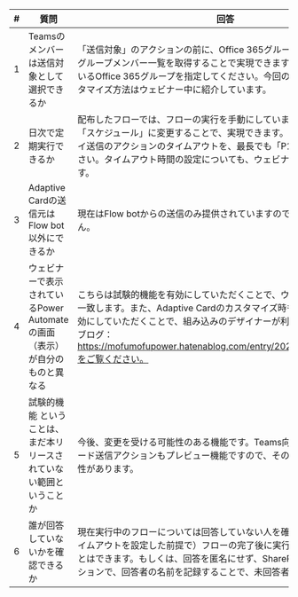 |#|質問|回答|
|----|----|----|
|1|Teamsのメンバーは送信対象として選択できるか|「送信対象」のアクションの前に、Office 365グループのコネクターで、グループメンバー一覧を取得することで実現できます。Teamsに紐づいているOffice 365グループを指定してください。今回のフローにおけるカスタマイズ方法はウェビナー中に紹介しています。|
|2|日次で定期実行できるか|配布したフローでは、フローの実行を手動にしていますが、トリガーを「スケジュール」に変更することで、実現できます。その際には、サーベイ送信のアクションのタイムアウトを、最長でも「P1D」に設定してください。タイムアウト時間の設定についても、ウェビナー中に紹介しています。||
|3|Adaptive Cardの送信元はFlow bot以外にできるか|現在はFlow botからの送信のみ提供されていますので、変更はできません。|
|4|ウェビナーで表示されているPower Automateの画面（表示）が自分のものと異なる|こちらは試験的機能を有効にしていただくことで、ウェビナーでの表示と一致します。また、Adaptive Cardのカスタマイズ時も、試験的機能を有効にしていただくことで、組み込みのデザイナーが利用できます。詳細はブログ：https://mofumofupower.hatenablog.com/entry/2020/03/27/102459　をご覧ください。|
|5|試験的機能 ということは、まだ本リリースされていない範囲ということか|今後、変更を受ける可能性のある機能です。Teams向けのアダプティブカード送信アクションもプレビュー機能ですので、その意味では変更の可能性があります。|
|6|誰が回答していないかを確認できるか|現在実行中のフローについては回答していない人を確認できません。（タイムアウトを設定した前提で）フローの完了後に実行履歴から見つけることはできます。もしくは、回答を匿名にせず、SharePointに保存するアクションで、回答者の名前を記録することで、未回答者の判別が可能です。|
